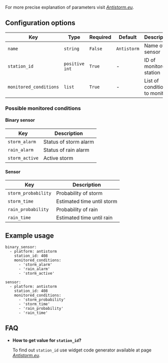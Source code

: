 For more precise explanation of parameters visit [*Antistorm.eu*](https://antistorm.eu/deweloperzy.php).

## Configuration options

| Key | Type | Required | Default | Description |
| --- | --- | --- | --- | --- |
| `name` | `string` | `False` | `Antistorm` | Name of sensor |
| `station_id` | `positive int` | `True` | - | ID of monitored station |
| `monitored_conditions` | `list` | `True` | - | List of conditions to monitor |

### Possible monitored conditions

#### Binary sensor
| Key | Description |
| --- | --- | 
| `storm_alarm` | Status of storm alarm |
| `rain_alarm` | Status of rain alarm |
| `storm_active` | Active storm |

#### Sensor
| Key | Description |
| --- | --- | 
| `storm_probability` | Probability of storm |
| `storm_time` | Estimated time until storm |
| `rain_probability` | Probability of rain |
| `rain_time` | Estimated time until rain |

## Example usage

```
binary_sensor:
  - platform: antistorm
    station_id: 408
    monitored_conditions:
      - 'storm_alarm'
      - 'rain_alarm'
      - 'storm_active'
```

```
sensor:
  - platform: antistorm
    station_id: 408
    monitored_conditions:
      - 'storm_probability'
      - 'storm_time'
      - 'rain_probability'
      - 'rain_time'
```

## FAQ

* **How to get value for `station_id`?**

  To find out `station_id` use widget code generator available at page [*Antistorm.eu*](https://antistorm.eu/deweloperzy.php).
